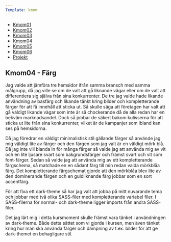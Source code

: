 ```yaml
---
Template: kmom
---
```

<div class="kmom-div list-box content-desktop">
    <ul>
        <li><a href="kmom01" class="report-link" aria-label="report">Kmom01</a></li>
        <li><a href="kmom02" class="report-link" aria-label="report">Kmom02</a></li>
        <li><a href="kmom03" class="report-link" aria-label="report">Kmom03</a></li>
        <li><a href="kmom04" class="report-link active" aria-label="report">Kmom04</a></li>
        <li><a href="kmom05" class="report-link" aria-label="report">Kmom05</a></li>
        <li><a href="kmom06" class="report-link" aria-label="report">Kmom06</a></li>
        <li><a href="kmom10" class="report-link" aria-label="report">Projekt</a></li>
    </ul>
</div>

<div class="kmom-div report-box">
    <h2>Kmom04 - Färg</h2>
    <p>
        Jag valde att jämföra tre hemsidor ifrån samma bransch med samma målgrupp, då jag ville se om de valt att gå liknande vägar eller om de valt att differentiera sig själva från sina konkurrenter. De tre jag valde hade likande användning av basfärg och likande tänkt kring bilder och kompletterande färger för att få innehåll att sticka ut. Så skulle säga att företagen har valt att gå väldigt likande vägar som inte är så chockerande då de alla redan har en bekväm marknadsandel. Dock så jobbar de säkert bakom kulisserna för att sticka ut lite från sina konkurrenter, vilket är de kampanjer som ibland kan ses på hemsidorna.
    </p>
    <p>
        Då jag föredrar en väldigt minimalistisk stil gällande färger så använde jag mig väldigt lite av färger och den färgen som jag valt är en väldigt mörk blå. Då jag inte vill blanda in för många färger så valde jag att använda mig av vit och en lite ljusare svart som bakgrundsfärger och främst svart och vit som font-färger. Sedan så valde jag att använda mig av ett kompletterande färgschema, så matchade en en sådant färg till min redan valda mörkblåa färg. Det kompletterande färgschemat gjorde att den mörkblåa blev lite av den dominerande färgen och en guldliknande färg jobbar som en sort accentfärg.
    </p>
    <p>
        För att fixa ett dark-theme så har jag valt att jobba på mitt nuvarande tema och jobbar med två olika SASS-filer med kompletterande variabel filer. I SASS-filerna för normal- och dark-theme ligger imports från andra SASS-filer.
    </p>
    <p>
        Det jag lärt mig i detta kursmoment skulle främst vara tänket i användningen av dark-theme. Både detta sättet som vi gjorde i kursen, men även tänket kring hur man ska använda färger och dämpning av t.ex. bilder för att ge dark-themet en behagligare stil.
    </p>
</div>
